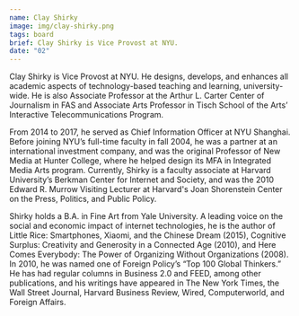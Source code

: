 ```yaml
---
name: Clay Shirky
image: img/clay-shirky.png
tags: board
brief: Clay Shirky is Vice Provost at NYU.
date: "02"
---
```


Clay Shirky is Vice Provost at NYU. He designs, develops, and enhances all academic aspects of technology-based teaching and learning, university-wide. He is also Associate Professor at the Arthur L. Carter Center of Journalism in FAS and Associate Arts Professor in Tisch School of the Arts’ Interactive Telecommunications Program.

From 2014 to 2017, he served as Chief Information Officer at NYU Shanghai. Before joining NYU’s full-time faculty in fall 2004, he was a partner at an international investment company, and was the original Professor of New Media at Hunter College, where he helped design its MFA in Integrated Media Arts program. Currently, Shirky is a faculty associate at Harvard University’s Berkman Center for Internet and Society, and was the 2010 Edward R. Murrow Visiting Lecturer at Harvard's Joan Shorenstein Center on the Press, Politics, and Public Policy.

Shirky holds a B.A. in Fine Art from Yale University. A leading voice on the social and economic impact of internet technologies, he is the author of Little Rice: Smartphones, Xiaomi, and the Chinese Dream (2015), Cognitive Surplus: Creativity and Generosity in a Connected Age (2010), and Here Comes Everybody: The Power of Organizing Without Organizations (2008). In 2010, he was named one of Foreign Policy’s “Top 100 Global Thinkers.” He has had regular columns in Business 2.0 and FEED, among other publications, and his writings have appeared in The New York Times, the Wall Street Journal, Harvard Business Review, Wired, Computerworld, and Foreign Affairs.
